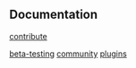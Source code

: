 <!--
  Thanks for your contribution to make Jeedom better!

  Read contribute documentation before proposing PR.
  Documentation involve several automated processed and not all documentation can be edited here.
  Plugins needs PR on the plugin repository.
  Core documentation PR must apply on Core repository.
-->


## Documentation

[contribute](https://doc.jeedom.com/en_US/contribute/)

<!--
  Some useful links for contributors
-->
[beta-testing](https://doc.jeedom.com/en_US/beta/)
[community](https://community.jeedom.com/)
[plugins](https://doc.jeedom.com/en_US/dev/)
